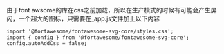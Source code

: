 由于font awsome的库在css之前加载，所以在生产模式的时候有可能会产生屏闪，一个超大的图标，只需要在_app.js文件加上以下内容

```
import '@fortawesome/fontawesome-svg-core/styles.css';
import { config } from '@fortawesome/fontawesome-svg-core';
config.autoAddCss = false;
```
